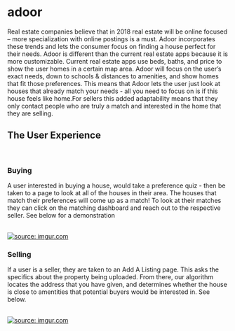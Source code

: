 <h1>adoor</h1>

<p> Real estate companies believe that in 2018 real estate will be online focused – more specialization with online postings is a must. Adoor incorporates these trends and lets the consumer focus on finding a house perfect for their needs. Adoor is different than the current real estate apps because it is more customizable. Current real estate apps use beds, baths, and price to show the user homes in a certain map area. Adoor will focus on the user’s exact needs, down to schools & distances to amenities, and show homes that fit those preferences. This means that Adoor lets the user just look at houses that already match your needs - all you need to focus on is if this house feels like home.For sellers this added adaptability means that they only contact people who are truly a match and interested in the home that they are selling. </p>

<h2>The User Experience</h2>
<br>
<h3>Buying</h3>
<p>A user interested in buying a house, would take a preference quiz - then be taken to a page to look at all of the houses in their area. The houses that match their preferences will come up as a match! To look at their matches they can click on the matching dashboard and reach out to the respective seller. See below for a demonstration</p>
<br>
<a href="https://i.imgur.com/hqnxcXE.gif"><img src="https://i.imgur.com/hqnxcXE.gif" title="source: imgur.com" /></a>

<br>

<h3>Selling</h3>
<p>If a user is a seller, they are taken to an Add A Listing page. This asks the specifics about the property being uploaded. From there, our algorithm locates the address that you have given, and determines whether the house is close to amentities that potential buyers would be interested in. See below.</p>
<br>
<a href="https://imgur.com/8VSyUdQ"><img src="https://i.imgur.com/8VSyUdQ.gif" title="source: imgur.com" /></a>





